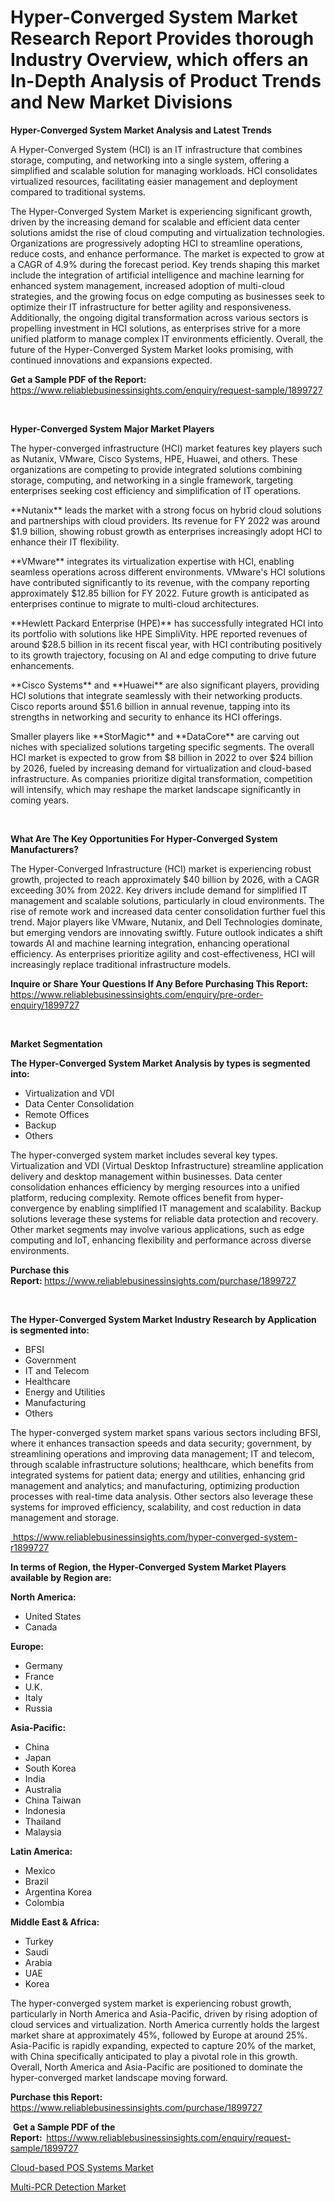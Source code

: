 <p><h1>Hyper-Converged System Market Research Report Provides thorough Industry Overview, which offers an In-Depth Analysis of Product Trends and New Market Divisions</h1></p><p><strong>Hyper-Converged System Market Analysis and Latest Trends</strong></p>
<p><p>A Hyper-Converged System (HCI) is an IT infrastructure that combines storage, computing, and networking into a single system, offering a simplified and scalable solution for managing workloads. HCI consolidates virtualized resources, facilitating easier management and deployment compared to traditional systems. </p><p>The Hyper-Converged System Market is experiencing significant growth, driven by the increasing demand for scalable and efficient data center solutions amidst the rise of cloud computing and virtualization technologies. Organizations are progressively adopting HCI to streamline operations, reduce costs, and enhance performance. The market is expected to grow at a CAGR of 4.9% during the forecast period. Key trends shaping this market include the integration of artificial intelligence and machine learning for enhanced system management, increased adoption of multi-cloud strategies, and the growing focus on edge computing as businesses seek to optimize their IT infrastructure for better agility and responsiveness. Additionally, the ongoing digital transformation across various sectors is propelling investment in HCI solutions, as enterprises strive for a more unified platform to manage complex IT environments efficiently. Overall, the future of the Hyper-Converged System Market looks promising, with continued innovations and expansions expected.</p></p>
<p><strong>Get a Sample PDF of the Report:&nbsp;</strong> <a href="https://www.reliablebusinessinsights.com/enquiry/request-sample/1899727?utm_campaign=3093&utm_medium=2&utm_source=Github&utm_content=ia&utm_term=11032025&utm_id=hyper-converged-system">https://www.reliablebusinessinsights.com/enquiry/request-sample/1899727</a></p>
<p>&nbsp;</p>
<p><strong>Hyper-Converged System Major Market Players</strong></p>
<p><p>The hyper-converged infrastructure (HCI) market features key players such as Nutanix, VMware, Cisco Systems, HPE, Huawei, and others. These organizations are competing to provide integrated solutions combining storage, computing, and networking in a single framework, targeting enterprises seeking cost efficiency and simplification of IT operations.</p><p>**Nutanix** leads the market with a strong focus on hybrid cloud solutions and partnerships with cloud providers. Its revenue for FY 2022 was around $1.9 billion, showing robust growth as enterprises increasingly adopt HCI to enhance their IT flexibility.</p><p>**VMware** integrates its virtualization expertise with HCI, enabling seamless operations across different environments. VMware's HCI solutions have contributed significantly to its revenue, with the company reporting approximately $12.85 billion for FY 2022. Future growth is anticipated as enterprises continue to migrate to multi-cloud architectures.</p><p>**Hewlett Packard Enterprise (HPE)** has successfully integrated HCI into its portfolio with solutions like HPE SimpliVity. HPE reported revenues of around $28.5 billion in its recent fiscal year, with HCI contributing positively to its growth trajectory, focusing on AI and edge computing to drive future enhancements.</p><p>**Cisco Systems** and **Huawei** are also significant players, providing HCI solutions that integrate seamlessly with their networking products. Cisco reports around $51.6 billion in annual revenue, tapping into its strengths in networking and security to enhance its HCI offerings.</p><p>Smaller players like **StorMagic** and **DataCore** are carving out niches with specialized solutions targeting specific segments. The overall HCI market is expected to grow from $8 billion in 2022 to over $24 billion by 2026, fueled by increasing demand for virtualization and cloud-based infrastructure. As companies prioritize digital transformation, competition will intensify, which may reshape the market landscape significantly in coming years.</p></p>
<p>&nbsp;</p>
<p><strong>What Are The Key Opportunities For Hyper-Converged System Manufacturers?</strong></p>
<p><p>The Hyper-Converged Infrastructure (HCI) market is experiencing robust growth, projected to reach approximately $40 billion by 2026, with a CAGR exceeding 30% from 2022. Key drivers include demand for simplified IT management and scalable solutions, particularly in cloud environments. The rise of remote work and increased data center consolidation further fuel this trend. Major players like VMware, Nutanix, and Dell Technologies dominate, but emerging vendors are innovating swiftly. Future outlook indicates a shift towards AI and machine learning integration, enhancing operational efficiency. As enterprises prioritize agility and cost-effectiveness, HCI will increasingly replace traditional infrastructure models.</p></p>
<p><strong>Inquire or Share Your Questions If Any Before Purchasing This Report:</strong> <a href="https://www.reliablebusinessinsights.com/enquiry/pre-order-enquiry/1899727?utm_campaign=3093&utm_medium=2&utm_source=Github&utm_content=ia&utm_term=11032025&utm_id=hyper-converged-system">https://www.reliablebusinessinsights.com/enquiry/pre-order-enquiry/1899727</a></p>
<p>&nbsp;</p>
<p><strong>Market Segmentation</strong></p>
<p><strong>The Hyper-Converged System Market Analysis by types is segmented into:</strong></p>
<p><ul><li>Virtualization and VDI</li><li>Data Center Consolidation</li><li>Remote Offices</li><li>Backup</li><li>Others</li></ul></p>
<p><p>The hyper-converged system market includes several key types. Virtualization and VDI (Virtual Desktop Infrastructure) streamline application delivery and desktop management within businesses. Data center consolidation enhances efficiency by merging resources into a unified platform, reducing complexity. Remote offices benefit from hyper-convergence by enabling simplified IT management and scalability. Backup solutions leverage these systems for reliable data protection and recovery. Other market segments may involve various applications, such as edge computing and IoT, enhancing flexibility and performance across diverse environments.</p></p>
<p><strong>Purchase this Report:&nbsp;</strong><a href="https://www.reliablebusinessinsights.com/purchase/1899727?utm_campaign=3093&utm_medium=2&utm_source=Github&utm_content=ia&utm_term=11032025&utm_id=hyper-converged-system">https://www.reliablebusinessinsights.com/purchase/1899727</a></p>
<p>&nbsp;</p>
<p><strong>The Hyper-Converged System Market Industry Research by Application is segmented into:</strong></p>
<p><ul><li>BFSI</li><li>Government</li><li>IT and Telecom</li><li>Healthcare</li><li>Energy and Utilities</li><li>Manufacturing</li><li>Others</li></ul></p>
<p><p>The hyper-converged system market spans various sectors including BFSI, where it enhances transaction speeds and data security; government, by streamlining operations and improving data management; IT and telecom, through scalable infrastructure solutions; healthcare, which benefits from integrated systems for patient data; energy and utilities, enhancing grid management and analytics; and manufacturing, optimizing production processes with real-time data analysis. Other sectors also leverage these systems for improved efficiency, scalability, and cost reduction in data management and storage.</p></p>
<p><a href="https://www.reliablebusinessinsights.com/hyper-converged-system-r1899727?utm_campaign=3093&utm_medium=2&utm_source=Github&utm_content=ia&utm_term=11032025&utm_id=hyper-converged-system">&nbsp;https://www.reliablebusinessinsights.com/hyper-converged-system-r1899727</a></p>
<p><strong>In terms of Region, the Hyper-Converged System Market Players available by Region are:</strong></p>
<p>
    <p> <strong> North America: </strong>
        <ul>
            <li>United States</li>
            <li>Canada</li>
        </ul>
        </p> 
    <p> <strong> Europe: </strong>
        <ul>
            <li>Germany</li>
            <li>France</li>
            <li>U.K.</li>
            <li>Italy</li>
            <li>Russia</li>
        </ul>
        </p> 
    <p> <strong> Asia-Pacific: </strong>
        <ul>
            <li>China</li>
            <li>Japan</li>
            <li>South Korea</li>
            <li>India</li>
            <li>Australia</li>
            <li>China Taiwan</li>
            <li>Indonesia</li>
            <li>Thailand</li>
            <li>Malaysia</li>
        </ul>
        </p> 
    <p> <strong> Latin America: </strong>
        <ul>
            <li>Mexico</li>
            <li>Brazil</li>
            <li>Argentina Korea</li>
            <li>Colombia</li>
        </ul>
        </p> 
    <p> <strong> Middle East & Africa: </strong>
        <ul>
            <li>Turkey</li>
            <li>Saudi</li>
            <li>Arabia</li>
            <li>UAE</li>
            <li>Korea</li>
        </ul>
    </p>
    </p>
<p><p>The hyper-converged system market is experiencing robust growth, particularly in North America and Asia-Pacific, driven by rising adoption of cloud services and virtualization. North America currently holds the largest market share at approximately 45%, followed by Europe at around 25%. Asia-Pacific is rapidly expanding, expected to capture 20% of the market, with China specifically anticipated to play a pivotal role in this growth. Overall, North America and Asia-Pacific are positioned to dominate the hyper-converged market landscape moving forward.</p></p>
<p><strong>Purchase this Report: </strong><a href="https://www.reliablebusinessinsights.com/purchase/1899727?utm_campaign=3093&utm_medium=2&utm_source=Github&utm_content=ia&utm_term=11032025&utm_id=hyper-converged-system">https://www.reliablebusinessinsights.com/purchase/1899727</a></p>
<p>&nbsp;<strong>Get a Sample PDF of the Report:&nbsp;&nbsp;</strong><a href="https://www.reliablebusinessinsights.com/enquiry/request-sample/1899727?utm_campaign=3093&utm_medium=2&utm_source=Github&utm_content=ia&utm_term=11032025&utm_id=hyper-converged-system">https://www.reliablebusinessinsights.com/enquiry/request-sample/1899727</a></p>
<p><strong></strong></p>
<p><p><a href="https://github.com/afghatakito29/Market-Research-Report-List-1/blob/main/cloud-based-pos-systems-market.md?utm_campaign=3093&utm_medium=2&utm_source=Github&utm_content=ia&utm_term=11032025&utm_id=hyper-converged-system">Cloud-based POS Systems Market</a></p><p><a href="https://github.com/saqafidrahea/Market-Research-Report-List-1/blob/main/multi-pcr-detection-market.md?utm_campaign=3093&utm_medium=2&utm_source=Github&utm_content=ia&utm_term=11032025&utm_id=hyper-converged-system">Multi-PCR Detection Market</a></p></p>